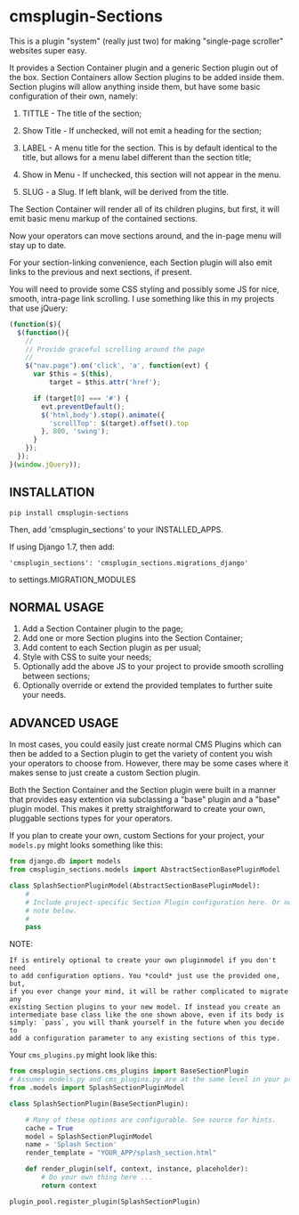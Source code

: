 cmsplugin-Sections
==================

This is a plugin "system" (really just two) for making "single-page scroller"
websites super easy.

It provides a Section Container plugin and a generic Section plugin out of the
box. Section Containers allow Section plugins to be added inside them. Section
plugins will allow anything inside them, but have some basic configuration of
their own, namely:

1. TITTLE - The title of the section;

2. Show Title - If unchecked, will not emit a heading for the section;

3. LABEL - A menu title for the section. This is by default identical to the
   title, but allows for a menu label different than the section title;

4. Show in Menu - If unchecked, this section will not appear in the menu.

5. SLUG - a Slug. If left blank, will be derived from the title.


The Section Container will render all of its children plugins, but first, it
will emit basic menu markup of the contained sections.

Now your operators can move sections around, and the in-page menu will stay up
to date.

For your section-linking convenience, each Section plugin will also emit links
to the previous and next sections, if present.

You will need to provide some CSS styling and possibly some JS for nice,
smooth, intra-page link scrolling. I use something like this in my projects
that use jQuery:

```` Javascript
(function($){
  $(function(){
    //
    // Provide graceful scrolling around the page
    //
    $("nav.page").on('click', 'a', function(evt) {
      var $this = $(this),
          target = $this.attr('href');

      if (target[0] === '#') {
        evt.preventDefault();
        $('html,body').stop().animate({
          'scrollTop': $(target).offset().top
        }, 800, 'swing');
      }
    });
  });
}(window.jQuery));
````


## INSTALLATION

`pip install cmsplugin-sections`

Then, add 'cmsplugin_sections' to your INSTALLED_APPS.

If using Django 1.7, then add:

	'cmsplugin_sections': 'cmsplugin_sections.migrations_django'

to settings.MIGRATION_MODULES


## NORMAL USAGE

1. Add a Section Container plugin to the page;
2. Add one or more Section plugins into the Section Container;
3. Add content to each Section plugin as per usual;
4. Style with CSS to suite your needs;
5. Optionally add the above JS to your project to provide smooth scrolling
   between sections;
6. Optionally override or extend the provided templates to further suite your
   needs.


## ADVANCED USAGE

In most cases, you could easily just create normal CMS Plugins which can then
be added to a Section plugin to get the variety of content you wish your
operators to choose from. However, there may be some cases where it makes
sense to just create a custom Section plugin.

Both the Section Container and the Section plugin were built in a manner that
provides easy extention via subclassing a "base" plugin and a "base" plugin
model. This makes it pretty straightforward to create your own, pluggable
sections types for your operators.

If you plan to create your own, custom Sections for your project, your
`models.py` might looks something like this:

```` python
from django.db import models
from cmsplugin_sections.models import AbstractSectionBasePluginModel

class SplashSectionPluginModel(AbstractSectionBasePluginModel):
	#
    # Include project-specific Section Plugin configuration here. Or not. See
	# note below.
	#
    pass

````

NOTE:
	
	If is entirely optional to create your own pluginmodel if you don't need
	to add configuration options. You *could* just use the provided one, but,
	if you ever change your mind, it will be rather complicated to migrate any
	existing Section plugins to your new model. If instead you create an
	intermediate base class like the one shown above, even if its body is
	simply: `pass`, you will thank yourself in the future when you decide to
	add a configuration parameter to any existing sections of this type.


Your `cms_plugins.py` might look like this:

```` python
from cmsplugin_sections.cms_plugins import BaseSectionPlugin
# Assumes models.py and cms_plugins.py are at the same level in your project.
from .models import SplashSectionPluginModel

class SplashSectionPlugin(BaseSectionPlugin):

	# Many of these options are configurable. See source for hints.
    cache = True
    model = SplashSectionPluginModel
    name = 'Splash Section'
    render_template = "YOUR_APP/splash_section.html"

	def render_plugin(self, context, instance, placeholder):
		# Do your own thing here ...
		return context

plugin_pool.register_plugin(SplashSectionPlugin)
````
